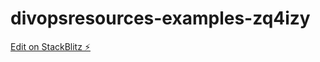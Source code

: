 # divopsresources-examples-zq4izy

[Edit on StackBlitz ⚡️](https://stackblitz.com/edit/divopsresources-examples-zq4izy)